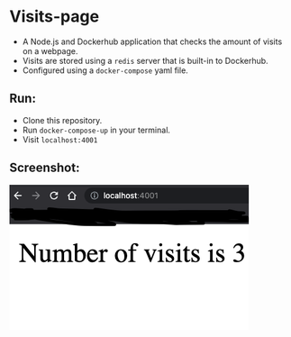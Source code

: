 # Visits-page

- A Node.js and Dockerhub application that checks the amount of visits on a webpage.<br />
- Visits are stored using a `redis` server that is built-in to Dockerhub.<br />
- Configured using a `docker-compose` yaml file.<br /> 

## Run:

- Clone this repository.<br /> 
- Run `docker-compose-up` in your terminal.<br /> 
- Visit `localhost:4001`<br /> 


## Screenshot: <br /> 
![screenshot](./images/Screenshot.png)
